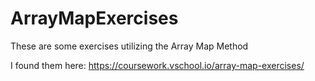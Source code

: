 # ArrayMapExercises

These are some exercises utilizing the Array Map Method

I found them here: https://coursework.vschool.io/array-map-exercises/
